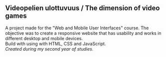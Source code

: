 ## Videopelien ulottuvuus / The dimension of video games<br>

A project made for the "Web and Mobile User Interfaces" course. The objective was to create a responsive website that has usability and works in different desktop and mobile devices.<br>
Build with using with HTML, CSS and JavaScript.<br>
_Created during my second year of studies._
